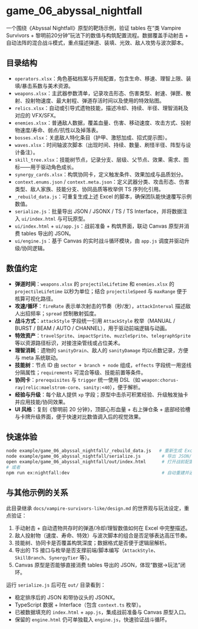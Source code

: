 # game_06_abyssal_nightfall

一个围绕《Abyssal Nightfall》原型的靶场示例，验证 tables 在“类 Vampire Survivors + 黎明前20分钟”玩法下的数值与构筑配置流程。数据覆盖手动射击 + 自动法阵的混合战斗模式，重点描述弹道、装填、光效、敌人攻势与波次脚本。

## 目录结构

- `operators.xlsx`：角色基础档案与开局配置，包含生命、移速、理智上限、装填/暴击系数与美术资源。
- `weapons.xlsx`：主武器参数清单，记录攻击形态、伤害类型、射速、弹匣、散射、投射物速度、最大射程、弹道存活时间以及使用的特效贴图。
- `relics.xlsx`：自动或引导式遗物技能，描述冷却、持续、半径、理智消耗及对应的 VFX/SFX。
- `enemies.xlsx`：普通敌人数据，覆盖血量、伤害、移动速度、攻击方式、投射物速度/寿命、弱点/抗性以及掉落表。
- `bosses.xlsx`：关底敌人特化条目（护甲、激怒加成、招式提示图）。
- `waves.xlsx`：时间轴波次脚本（出现时间、持续、数量、刷怪半径、阵型与设计备注）。
- `skill_tree.xlsx`：技能树节点，记录分支、层级、父节点、效果、需求、图标——用于驱动角色成长。
- `synergy_cards.xlsx`：构筑协同卡，定义触发条件、效果加成与品质划分。
- `context.enums.json` / `context.meta.json`：定义武器分类、攻击形态、伤害类型、敌人家族、技能分支、协同品质等枚举供 TS 序列化引用。
- `_rebuild_data.js`：可重复生成上述 Excel 的脚本，确保团队能快速覆写示例数值。
- `serialize.js`：批量导出 JSON / JSONX / TS / TS Interface，并将数据注入 `ui/index.html` 与可玩原型。
- `ui/index.html` + `ui/app.js`：战前准备 + 构筑界面，联动 Canvas 原型并消费 tables 导出的 JSON。
- `ui/engine.js`：基于 Canvas 的实时战斗循环模块，由 `app.js` 调度并驱动升级/协同逻辑。

## 数值约定

- **弹道时间**：`weapons.xlsx` 的 `projectileLifetime` 和 `enemies.xlsx` 的 `projectileLifetime` 以秒为单位；结合 `projectileSpeed` 与 `maxRange` 便于核算可视化路径。
- **攻速/循环**：`fireRate` 表示单次射击的节奏（秒/发），`attackInterval` 描述敌人出招频率；`spread` 控制散射弧度。
- **战斗方式**：`attackStyle` 字段统一引用 `AttackStyle` 枚举（MANUAL / BURST / BEAM / AUTO / CHANNEL），用于驱动前端逻辑与动画。
- **特效资产**：`travelSprite`、`impactSprite`、`muzzleSprite`、`telegraphSprite` 等以资源路径标识，对接渲染管线或占位美术。
- **理智消耗**：遗物的 `sanityDrain`、敌人的 `sanityDamage` 均以点数记录，方便与 meta 系统联动。
- **技能树**：节点 ID 由 `sector + branch + node` 组成，`effects` 字段统一用竖线分隔属性；`requirements` 可混合等级、技能前置等条件。
- **协同卡**：`prerequisites` 与 `trigger` 统一使用 DSL（如 `weapon:chorus-ray|relic:maelstrom-core`、`sanity:<40`），便于解析。
- **经验与升级**：每个敌人提供 `xp` 字段；原型中击杀可积累经验、升级触发抽卡并应用技能/协同效果。
- **UI 风格**：复刻《黎明前 20 分钟》，顶部心形血量 + 右上弹仓条 + 底部经验槽与卡牌升级界面，便于快速对比数值调入后的视觉效果。

## 快速体验

```bash
node example/game_06_abyssal_nightfall/_rebuild_data.js   # 重新生成 Excel 表格
node example/game_06_abyssal_nightfall/serialize.js        # 导出 JSON/TS/JSONX 并生成 UI & 原型
open example/game_06_abyssal_nightfall/out/index.html      # 打开战前配置 + 实时战斗一体页面
# 或者
npm run ex:nightfall:dev                                   # 自动重建并通过 Vite dev server 预览
```

## 与其他示例的关系

此目录继承 `docs/vampire-survivors-like/design.md` 的世界观与玩法设定，重点验证：

1. 手动射击 + 自动遗物共存时的弹道/冷却/理智数值如何在 Excel 中完整描述。
2. 敌人投射物（速度、寿命、特效）与波次脚本的组合是否足够表达高压节奏。
3. 技能树、协同卡是否覆盖构筑深度；数据格式是否便于逻辑层解析。
4. 导出的 TS 接口与枚举是否支撑前端/脚本编写（`AttackStyle`、`SkillBranch`、`SynergyTier` 等）。
5. Canvas 原型是否能够直接消费 tables 导出的 JSON，体现“数据→玩法”闭环。

运行 `serialize.js` 后可在 `out/` 目录看到：

- 稳定排序后的 JSON 和带协议头的 JSONX。
- TypeScript 数据 + Interface（包含 `context.ts` 枚举）。
- 已被数据填充的 `index.html` + `app.js`，集成战前准备与 Canvas 原型入口。
- 保留的 `engine.html` 仍可单独载入 `engine.js`，快速验证战斗循环。
